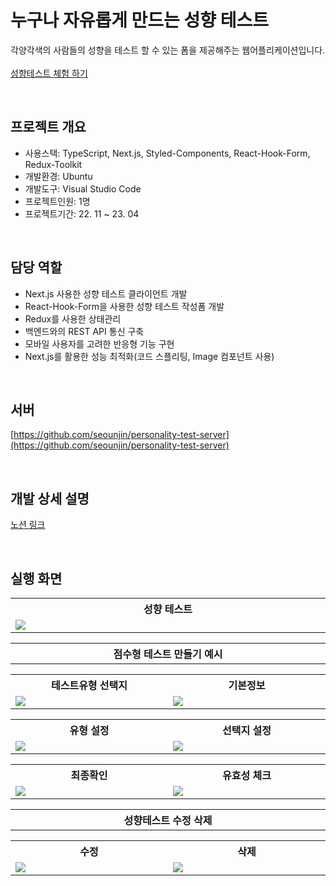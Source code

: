 # 누구나 자유롭게 만드는 성향 테스트
각양각색의 사람들의 성향을 테스트 할 수 있는 폼을 제공해주는 웹어플리케이션입니다.  
<br/>
[성향테스트 체험 하기](https://rororo-marshmallow.store)

<br/>

프로젝트 개요
-----------
- 사용스택: TypeScript, Next.js, Styled-Components, React-Hook-Form, Redux-Toolkit
- 개발환경: Ubuntu
- 개발도구: Visual Studio Code
- 프로젝트인원: 1명
- 프로젝트기간: 22. 11 ~ 23. 04

<br/>

담당 역할
-----------
- Next.js 사용한 성향 테스트 클라이언트 개발
- React-Hook-Form을 사용한 성향 테스트 작성폼 개발
- Redux를 사용한 상태관리
- 백엔드와의 REST API 통신 구축
- 모바일 사용자를 고려한 반응형 기능 구현
- Next.js를 활용한 성능 최적화(코드 스플리팅, Image 컴포넌트 사용)

<br/>

서버
-----------
[https://github.com/seounjin/personality-test-server](https://github.com/seounjin/personality-test-server)

<br/>

개발 상세 설명
-----------

[노션 링크](https://cobalt-hide-2b2.notion.site/Personality-Test-9b48193e011f4ec88a501b7c281a9184)

<br/>

실행 화면
-----------

<table align="center">
  <tr>
    <th align="center" width="642px">성향 테스트</th>
  </tr>
  <tr>
    <td><img src="https://user-images.githubusercontent.com/39517396/232967176-75876fdd-3e0a-4bd0-a0b7-73b66b13a0c5.gif" /></td>
  </tr>
</table>

<table>
  <tr>
    <th align="center" width="1284px">점수형 테스트 만들기 예시</th>
  </tr>
</table>
<table>
  <tr>
    <th align="center" width="642px">테스트유형 선택지</th>
    <th align="center" width="642px">기본정보</th>
  </tr>
  <tr>
    <td><img src="https://user-images.githubusercontent.com/39517396/232975617-cb327572-223d-4fd3-a045-0a45b4f58076.PNG"></td>
    <td><img src="https://user-images.githubusercontent.com/39517396/232975738-f2a08401-d973-426c-b3e6-52f89e78be85.gif"></td>
  </tr>
</table>
<table>
  <tr>
    <th align="center" width="642px">유형 설정</th>
    <th align="center" width="642px">선택지 설정</th>
  </tr>
  <tr>
    <td><img src="https://user-images.githubusercontent.com/39517396/232977043-df46b871-31d8-413f-8ca2-95323ca355be.gif"></td>
    <td><img src="https://user-images.githubusercontent.com/39517396/232976373-4a9ab591-d2ff-4819-88d6-985d125881c8.gif"></td>
  </tr>
</table>
<table>
  <tr>
    <th align="center" width="642px">최종확인</th>
    <th align="center" width="642px">유효성 체크</th>
  </tr>
  <tr>
    <td><img src="https://user-images.githubusercontent.com/39517396/232977487-7c34e705-c682-4d6f-9e1d-cc819127a70f.gif"></td>
    <td><img src="https://user-images.githubusercontent.com/39517396/232979584-6b7a6b51-8ca1-424e-8ea2-35be15657107.gif"></td>
  </tr>
</table>

<table>
  <tr>
    <th align="center" width="1284px">성향테스트 수정 삭제</th>
  </tr>
</table>

<table>
  <tr>
    <th align="center" width="642px">수정</th>
    <th align="center" width="642px">삭제</th>
  </tr>
  <tr>
    <td><img src="https://user-images.githubusercontent.com/39517396/232985130-34af41e4-48e5-40ec-9abf-2fca976b03cb.gif"></td>
    <td><img src="https://user-images.githubusercontent.com/39517396/232985122-8a0f02bd-a05e-443f-a3e5-93cfd6a479cb.gif"></td>
  </tr>
</table>


